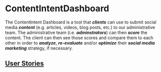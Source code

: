 # ContentIntentDashboard
The ContentIntent Dashboard is a tool that **_clients_** can use to submit social media **_content_** (e.g. articles, videos, blog posts, etc.) to our administrative team. The administrative team (i.e. **_adminstrators_**) can then **_score_** the content. The client can then see those scores and compare them to each other in order to **_analyze_**, **_re-evaluate_** and/or **_optimize_** their **_social media marketing_** strategy, if necessary.

## [User Stories](https://docs.google.com/document/d/e/2PACX-1vSbh-xjlVhgA3C-ge2lpnPWIzROg96GCcywvEodY0sIqLbu5DeRq6tVc6JiOh9s4PMbwCniC1REKhfe/pub)

